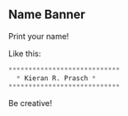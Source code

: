 ## Name Banner

Print your name!  

Like this:

```py
****************************
  * Kieran R. Prasch *
****************************
```

Be creative!

